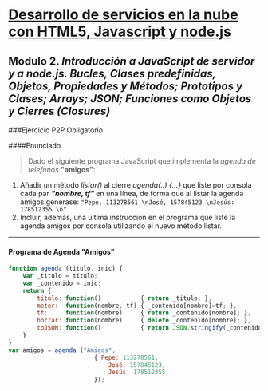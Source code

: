 # [Desarrollo de servicios en la nube con HTML5, Javascript y node.js](https://www.miriadax.net/web/javascript-node-js/inicio)

## Modulo 2. _Introducción a JavaScript de servidor y a node.js. Bucles, Clases predefinidas, Objetos, Propiedades y Métodos; Prototipos y Clases; Arrays; JSON; Funciones como Objetos y Cierres (Closures)_


###Ejercicio P2P Obligatorio

####Enunciado

> Dado el siguiente programa JavaScript que implementa la _agenda de telefonos_ **"amigos"**:
>
1. Añadir un método *listar()* al cierre *agenda(..) {...}* que liste por consola cada par _**"nombre, tf"**_ en una línea, de forma que al listar la agenda amigos generase:
`"Pepe, 113278561 \nJosé, 157845123 \nJesús: 178512355 \n" `
2. Incluir, además, una última instrucción en el programa que liste la agenda amigos por consola utilizando el nuevo método listar.
_ _ _

#### Programa de Agenda "Amigos"

```js
function agenda (titulo, inic) {
	var _titulo = titulo;
	var _contenido = inic;
	return {
		titulo: function()           { return _titulo; },
		meter:  function(nombre, tf) { _contenido[nombre]=tf; },
		tf:     function(nombre)     { return _contenido[nombre]; },
		borrar: function(nombre)     { delete _contenido[nombre]; },
		toJSON: function()           { return JSON.stringify(_contenido);}
	}
}
var amigos = agenda ("Amigos",
						{ Pepe: 113278561,
							José: 157845123,
							Jesús: 178512355
						});
```
